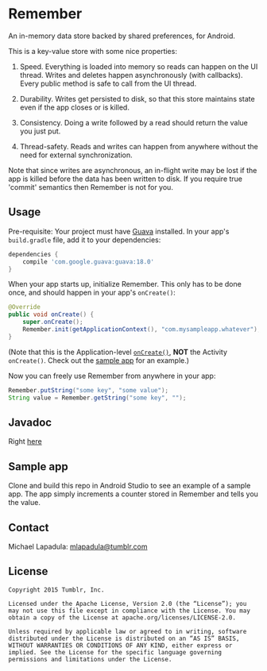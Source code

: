 # Remember

An in-memory data store backed by shared preferences, for Android.

This is a key-value store with some nice properties:

1. Speed. Everything is loaded into memory so reads can happen on the UI thread. Writes and deletes happen asynchronously (with callbacks). Every public method is safe to call from the UI thread.

2. Durability. Writes get persisted to disk, so that this store maintains state even if the app closes or is killed.

3. Consistency. Doing a write followed by a read should return the value you just put.

4. Thread-safety. Reads and writes can happen from anywhere without the need for external synchronization.

Note that since writes are asynchronous, an in-flight write may be lost if the app is killed before the data has been written to disk. If you require true 'commit' semantics then Remember is not for you.


## Usage

Pre-requisite: Your project must have [Guava](https://github.com/google/guava) installed. In your app's `build.gradle` file, add it to your dependencies:

```groovy
dependencies {
    compile 'com.google.guava:guava:18.0'
}
```

When your app starts up, initialize Remember. This only has to be done once, and should happen in your app's `onCreate()`:

```java
@Override
public void onCreate() {
    super.onCreate();
    Remember.init(getApplicationContext(), "com.mysampleapp.whatever");
}
```

(Note that this is the Application-level [`onCreate()`](http://developer.android.com/reference/android/app/Application.html#onCreate()), **NOT** the Activity `onCreate()`. Check out the [sample app](https://github.com/tumblr/Remember/blob/master/sample-app/src/main/java/com/tumblr/remembersample/SampleApp.java) for an example.)

Now you can freely use Remember from anywhere in your app:

```java
Remember.putString("some key", "some value");
String value = Remember.getString("some key", "");
```

## Javadoc

Right [here](https://cdn.rawgit.com/tumblr/Remember/master/doc/com/tumblr/remember/Remember.html)

## Sample app
Clone and build this repo in Android Studio to see an example of a sample app. The app simply increments a counter stored in Remember and tells you the value.

## Contact

Michael Lapadula: mlapadula@tumblr.com

## License

```
Copyright 2015 Tumblr, Inc.

Licensed under the Apache License, Version 2.0 (the “License”); you may not use this file except in compliance with the License. You may obtain a copy of the License at apache.org/licenses/LICENSE-2.0.

Unless required by applicable law or agreed to in writing, software distributed under the License is distributed on an “AS IS” BASIS, WITHOUT WARRANTIES OR CONDITIONS OF ANY KIND, either express or implied. See the License for the specific language governing permissions and limitations under the License.
```
